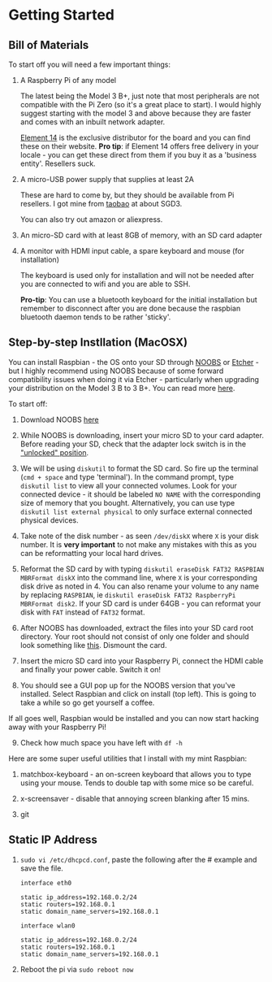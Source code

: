# Getting Started

## Bill of Materials
To start off you will need a few important things:

1. A Raspberry Pi of any model

    The latest being the Model 3 B+, just note that most peripherals are not compatible with the Pi Zero (so it's a great place to start). I would highly suggest starting with the model 3 and above because they are faster and comes with an inbuilt network adapter.

    [Element 14](https://www.element14.com) is the exclusive distributor for the board and you can find these on their website. **Pro tip**: if Element 14 offers free delivery in your locale - you can get these direct from them if you buy it as a 'business entity'. Resellers suck.

2. A micro-USB power supply that supplies at least 2A

    These are hard to come by, but they should be available from Pi resellers. I got mine from [taobao](https://item.taobao.com/item.htm?spm=a1z09.2.0.0.5d832e8dxS1L6l&id=529019228089&_u=d2nm6urldac7) at about SGD3.

    You can also try out amazon or aliexpress.

3. An micro-SD card with at least 8GB of memory, with an SD card adapter

4. A monitor with HDMI input cable, a spare keyboard and mouse (for installation)

    The keyboard is used only for installation and will not be needed after you are connected to wifi and you are able to SSH.

    **Pro-tip**: You can use a bluetooth keyboard for the initial installation but remember to disconnect after you are done because the raspbian bluetooth daemon tends to be rather 'sticky'.

## Step-by-step Instllation (MacOSX)

You can install Raspbian - the OS onto your SD through [NOOBS](https://www.raspberrypi.org/downloads/noobs/) or [Etcher](https://etcher.io/) - but I highly recommend using NOOBS because of some forward compatibility issues when doing it via Etcher - particularly when upgrading your distribution on the Model 3 B to 3 B+. You can read more [here](https://www.raspberrypi.org/forums/viewtopic.php?f=63&t=212452).

To start off:
1. Download NOOBS [here](https://www.raspberrypi.org/downloads/noobs/)
2. While NOOBS is downloading, insert your micro SD to your card adapter. Before reading your SD, check that the adapter lock switch is in the ["unlocked" position](https://kb.sandisk.com/app/answers/detail/a_id/1102/~/sd%2Fsdhc%2Fsdxc-memory-card-is-write-protected-or-locked).
3. We will be using `diskutil` to format the SD card. So fire up the terminal (`cmd + space` and type 'terminal'). In the command prompt, type `diskutil list` to view all your connected volumes. Look for your connected device - it should be labeled `NO NAME` with the corresponding size of memory that you bought. Alternatively, you can use type `diskutil list external physical` to only surface external connected physical devices.

4. Take note of the disk number - as seen `/dev/diskX` where `X` is your disk number. It is __very important__ to not make any mistakes with this as you can be reformatting your local hard drives.

5. Reformat the SD card by with typing `diskutil eraseDisk FAT32 RASPBIAN MBRFormat diskX` into the command line, where `X` is your corresponding disk drive as noted in 4. You can also rename your volume to any name by replacing `RASPBIAN`, ie `diskutil eraseDisk FAT32 RaspberryPi MBRFormat disk2`. If your SD card is under 64GB - you can reformat your disk with `FAT` instead of `FAT32` format.

6. After NOOBS has downloaded, extract the files into your SD card root directory. Your root should not consist of only one folder and should look something like [this](https://imgur.com/a/a8vG1fx). Dismount the card.

7. Insert the micro SD card into your Raspberry Pi, connect the HDMI cable and finally your power cable. Switch it on!

8. You should see a GUI pop up for the NOOBS version that you've installed. Select Raspbian and click on install (top left). This is going to take a while so go get yourself a coffee.

If all goes well, Raspbian would be installed and you can now start hacking away with your Raspberry Pi!

9. Check how much space you have left with `df -h`

Here are some super useful utilities that I install with my mint Raspbian:

1. matchbox-keyboard - an on-screen keyboard that allows you to type using your mouse. Tends to double tap with some mice so be careful.

2. x-screensaver - disable that annoying screen blanking after 15 mins.

3. git

## Static IP Address
1. `sudo vi /etc/dhcpcd.conf`, paste the following after the # example and save the file.
    ```
    interface eth0

    static ip_address=192.168.0.2/24
    static routers=192.168.0.1
    static domain_name_servers=192.168.0.1

    interface wlan0

    static ip_address=192.168.0.2/24
    static routers=192.168.0.1
    static domain_name_servers=192.168.0.1
    ```

2. Reboot the pi via `sudo reboot now`
